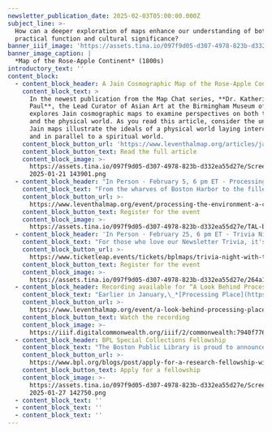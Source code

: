 ```yaml
---
newsletter_publication_date: 2025-02-03T05:00:00.000Z
subject_line: >-
  How can a deeper exploration of maps enhance our understanding of both their
  practical function and cultural significance?
banner_iiif_image: 'https://assets.tina.io/097f9d05-d307-4978-823b-d332ea55d27e/default (7).jpg'
banner_image_caption: |
  *Map of the Rose-Apple Continent* (1800s)
introductory_text: ''
content_block:
  - content_block_header: A Jain Cosmographic Map of the Rose‑Apple Continent
    content_block_text: >
      In the newest publication from the Map Chat series, **Dr. Katherine Anne
      Paul**, the Lead Curator of Asian Art at the Birmingham Museum of Art,
      explores Jain cosmographic maps to examine perspectives on both the cosmos
      and the physical world. As you read this article, consider the unique ways
      Jain maps illustrate the ideals of a physical world laying interconnected
      and in parallel to a spiritual world.
    content_block_button_url: 'https://www.leventhalmap.org/articles/jain-map-chat/'
    content_block_button_text: Read the full article
    content_block_image: >-
      https://assets.tina.io/097f9d05-d307-4978-823b-d332ea55d27e/Screenshot
      2025-01-21 143901.png
  - content_block_header: "In Person · February 5, 6 pm ET · Processing the Environment:\_A Conversation on Sensors "
    content_block_text: "From the wharves of Boston Harbor to the filled land underneath Back Bay, sensors are all over the place. They collect information about environmental factors, like air quality, water levels, and climate. But how exactly do these tiny pieces of digital infrastructure work, and how do the massive volumes of data that they collect actually get used?\n\nJoin us for an in-person discussion about sensors and environmental data, moderated by LMEC staff\_**Ian Spangler**\_and\_**Emily Bowe**\_(co-curators of the Leventhal Center’s current exhibition,\_*[Processing Place](https://www.leventhalmap.org/digital-exhibitions/processing-place/)*). You’ll learn about the contemporary digital technologies that quietly monitor the world around us, including what kinds of data can and can’t be collected, how people decide where to install sensors, and how the data is processed and transformed into actionable policies.\n"
    content_block_button_url: >-
      https://www.leventhalmap.org/event/processing-the-environment-a-conversation-on-sensors/
    content_block_button_text: Register for the event
    content_block_image: >-
      https://assets.tina.io/097f9d05-d307-4978-823b-d332ea55d27e/TAL-boston-harbor-SKYLINEVSOG0423-8e59cfd18f134c758a36a9d9d58d1333.jpg.png
  - content_block_header: 'In Person · February 25, 6 pm ET · Trivia Night with Transit Matters'
    content_block_text: "For those who love our Newsletter Trivia, it's time to show off your skills. Join us in person with\_**[TransitMatters](https://transitmatters.org/)**\_for a live in-person trivia night about Boston transit. Trivia will focus on the theme of transit equity, where knowledge about the city’s rails, routes, streets, and stations is encouraged. Food and drinks will be available to purchase from Newsfeed Cafe during this event. Map prizes will be awarded to winning teams!\n"
    content_block_button_url: >-
      https://www.ticketleap.events/tickets/bplmaps/trivia-night-with-transit-matters
    content_block_button_text: Register for the event
    content_block_image: >-
      https://assets.tina.io/097f9d05-d307-4978-823b-d332ea55d27e/264a183e-ed22-424e-9c16-427368ea1f4b.jpg.png
  - content_block_header: Recording available for “A Look Behind Processing Place”
    content_block_text: "Earlier in January,\_*[Processing Place](https://www.leventhalmap.org/digital-exhibitions/processing-place/)* co-curators **Ian Spangler** and **Emily Bowe** presented to the Washington Map Society about the origins of and future for LMEC’s current exhibition. In this hour-long talk, they discuss the roots of the collections highlighted in the show, how the these objects can inform understandings of our contemporary lives, and what the show can tell us about the future for archival collections related to the history of computer cartography. A recording of this talk is now available on the Leventhal Center YouTube channel.\n"
    content_block_button_url: >-
      https://www.leventhalmap.org/event/a-look-behind-processing-place-how-computers-and-cartographers-redrew-our-world/
    content_block_button_text: Watch the recording
    content_block_image: >-
      https://iiif.digitalcommonwealth.org/iiif/2/commonwealth:7940f7769/3385,400,3142,3394/,1200/0/default.jpg
  - content_block_header: BPL Special Collections Fellowship
    content_block_text: "The Boston Public Library is proud to announce two new research fellowships to support the use of BPL’s Special Collections:\n\n* The\_**Telling Boston's Stories Fellowship**\_is a four-week fellowship intended to support research projects whose focus is on the people and communities of Boston that are commonly left out of the historical narrative.\n* The\_**Surfacing Overlooked Stories Fellowship**\_is an eight-to-ten-week fellowship intended to highlight often overlooked voices and narratives in our collections. The theme for the 2025-2026 Surfacing Overlooked Stories fellowship will be looking into Black life and culture from Boston’s founding in 1630 through Boston’s incorporation as a city in 1822.\n\nThe BPL is currently accepting applications for both fellowships and applications are due on\_**Monday, March 3, 2025**.\n"
    content_block_button_url: >-
      https://www.bpl.org/blogs/post/apply-for-a-research-fellowship-with-the-bpls-special-collections-department/
    content_block_button_text: Apply for a fellowship
    content_block_image: >-
      https://assets.tina.io/097f9d05-d307-4978-823b-d332ea55d27e/Screenshot
      2025-01-27 142750.png
  - content_block_text: ''
  - content_block_text: ''
  - content_block_text: ''
---
```


